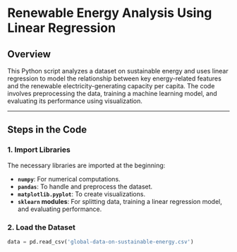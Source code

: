 # Renewable Energy Analysis Using Linear Regression

## Overview
This Python script analyzes a dataset on sustainable energy and uses linear regression to model the relationship between key energy-related features and the renewable electricity-generating capacity per capita. The code involves preprocessing the data, training a machine learning model, and evaluating its performance using visualization.

---

## Steps in the Code

### 1. Import Libraries
The necessary libraries are imported at the beginning:
- **`numpy`**: For numerical computations.
- **`pandas`**: To handle and preprocess the dataset.
- **`matplotlib.pyplot`**: To create visualizations.
- **`sklearn` modules**: For splitting data, training a linear regression model, and evaluating performance.

### 2. Load the Dataset
```python
data = pd.read_csv('global-data-on-sustainable-energy.csv')


 
